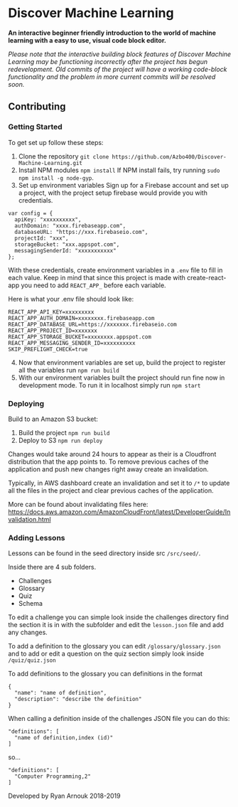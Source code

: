 # Discover Machine Learning
**An interactive beginner friendly introduction to the world of machine learning with a easy to use, visual code block editor.** 

*Please note that the interactive building block features of Discover Machine Learning may be functioning incorrectly after the project has begun redevelopment. Old commits of the project will have a working code-block functionality and the problem in more current commits will be resolved soon.*

## Contributing
### Getting Started
To get set up follow these steps: 
1. Clone the repository 
`git clone https://github.com/Azbo400/Discover-Machine-Learning.git`
2. Install NPM modules
`npm install`
If NPM install fails, try running `sudo npm install -g node-gyp`. 
3. Set up environment variables
Sign up for a Firebase account and set up a project, with the project setup firebase would provide you with credentials. 
```
var config = {
  apiKey: "xxxxxxxxxx",
  authDomain: "xxxx.firebaseapp.com",
  databaseURL: "https://xxx.firebaseio.com",
  projectId: "xxx",
  storageBucket: "xxx.appspot.com",
  messagingSenderId: "xxxxxxxxxxx"
};
```
With these credentials, create environment variables in a `.env` file to fill in each value. 
Keep in mind that since this project is made with create-react-app you need to add `REACT_APP_` before each variable.

Here is what your .env file should look like: 
```
REACT_APP_API_KEY=xxxxxxxxx
REACT_APP_AUTH_DOMAIN=xxxxxxxx.firebaseapp.com
REACT_APP_DATABASE_URL=https://xxxxxxx.firebaseio.com
REACT_APP_PROJECT_ID=xxxxxxx
REACT_APP_STORAGE_BUCKET=xxxxxxxx.appspot.com
REACT_APP_MESSAGING_SENDER_ID=xxxxxxxxxx
SKIP_PREFLIGHT_CHECK=true
```
4. Now that environment variables are set up, build the project to register all the variables run `npm run build`
5. With our environment variables built the project should run fine now in development mode. To run it in localhost simply run `npm start`

### Deploying
Build to an Amazon S3 bucket:
1. Build the project `npm run build`
2. Deploy to S3 `npm run deploy`

Changes would take around 24 hours to appear as their is a Cloudfront distribution that the app points to. To remove previous caches of the application and push new changes right away create an invalidation.

Typically, in AWS dashboard create an invalidation and set it to `/*` to update all the files in the project and clear previous caches of the application. 

More can be found about invalidating files here: 
https://docs.aws.amazon.com/AmazonCloudFront/latest/DeveloperGuide/Invalidation.html


### Adding Lessons
Lessons can be found in the seed directory inside src `/src/seed/`. 

Inside there are 4 sub folders. 
- Challenges
- Glossary
- Quiz 
- Schema 

To edit a challenge you can simple look inside the challenges directory find the section it is in with the subfolder and edit the `lesson.json` file and add any changes. 


To add a definition to the glossary you can edit `/glossary/glossary.json` and to add or edit a question on the quiz section simply look inside `/quiz/quiz.json`

To add definitions to the glossary you can definitions in the format 
``` 
{
  "name": "name of definition",
  "description": "describe the definition"
}
```

When calling a definition inside of the challenges JSON file you can do this: 
```
"definitions": [
  "name of definition,index (id)"
]
```
so...
```
"definitions": [
  "Computer Programming,2"
]
```

Developed by Ryan Arnouk 2018-2019